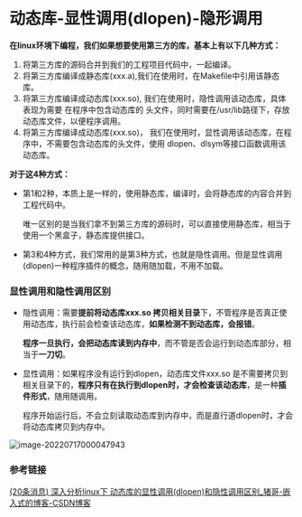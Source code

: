 # 动态库-显性调用(dlopen)-隐形调用

**在linux环境下编程，我们如果想要使用第三方的库，基本上有以下几种方式：**

1. 将第三方库的源码合并到我们的工程项目代码中，一起编译。
2. 将第三方库编译成静态库(xxx.a),我们在使用时，在Makefile中引用该静态库。
3. 将第三方库编译成动态库(xxx.so), 我们在使用时，隐性调用该动态库，具体表现为需要 在程序中包含动态库的 头文件，同时需要在/usr/lib路径下，存放动态库文件，以便程序调用。
4. 将第三方库编译成动态库(xxx.so)， 我们在使用时，显性调用该动态库，在程序中，不需要包含动态库的头文件，使用 dlopen、dlsym等接口函数调用该动态库。

**对于这4种方式：**

- 第1和2种，本质上是一样的，使用静态库，编译时，会将静态库的内容合并到工程代码中。

  唯一区别的是当我们拿不到第三方库的源码时，可以直接使用静态库，相当于使用一个黑盒子，静态库提供接口。

- 第3和4种方式，我们常用的是第3种方式，也就是隐性调用。但是显性调用(dlopen)一种程序插件的概念，随用随加载，不用不加载。

### 显性调用和隐性调用区别

- 隐性调用：需要**提前将动态库xxx.so 拷贝相关目录**下，不管程序是否真正使用动态库，执行前会检查该动态库，**如果检测不到动态库，会报错**。

  **程序一旦执行，会把动态库读到内存中**，而不管是否会运行到动态库部分，相当于**一刀切**。

- 显性调用：如果程序没有运行到dlopen，动态库文件xxx.so 是不需要拷贝到相关目录下的，**程序只有在执行到dlopen时，才会检查该动态库**，是一种**插件形式**，随用随调用。

  程序开始运行后，不会立刻读取动态库到内存中，而是直行道dlopen时，才会将动态库拷贝到内存中。

![image-20220717000047943](https://hanbabang-1311741789.cos.ap-chengdu.myqcloud.com/Pics/image-20220717000047943.png)



### 参考链接

[(20条消息) 深入分析linux下 动态库的显性调用(dlopen)和隐性调用区别_猪哥-嵌入式的博客-CSDN博客](https://blog.csdn.net/u012351051/article/details/115497369?ops_request_misc=%7B%22request%5Fid%22%3A%22165751781016782184688119%22%2C%22scm%22%3A%2220140713.130102334.pc%5Fall.%22%7D&request_id=165751781016782184688119&biz_id=0&spm=1018.2226.3001.4187)